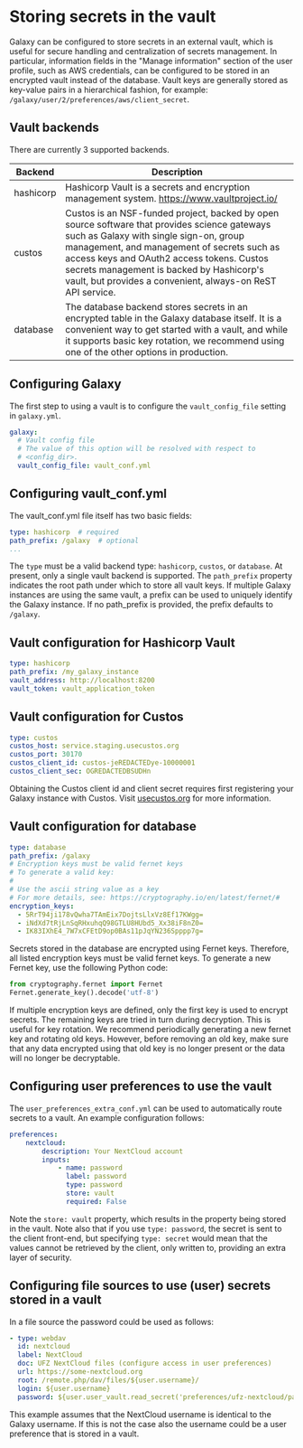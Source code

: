 # Storing secrets in the vault

Galaxy can be configured to store secrets in an external vault, which is useful for secure handling and centralization of secrets management.
In particular, information fields in the "Manage information" section of the user profile, such as AWS credentials, can be configured to be stored
in an encrypted vault instead of the database. Vault keys are generally stored as key-value pairs in a hierarchical fashion, for example:
`/galaxy/user/2/preferences/aws/client_secret`.

## Vault backends

There are currently 3 supported backends.

| Backend     | Description                                                                                                                                                                                                                                                                                                                                   |
|-------------|-----------------------------------------------------------------------------------------------------------------------------------------------------------------------------------------------------------------------------------------------------------------------------------------------------------------------------------------------|
| hashicorp   | Hashicorp Vault is a secrets and encryption management system. https://www.vaultproject.io/                                                                                                                                                                                                                                                   |
| custos      | Custos is an NSF-funded project, backed by open source software that provides science gateways such as Galaxy with single sign-on, group management, and management of secrets such as access keys and OAuth2 access tokens. Custos secrets management is backed by Hashicorp's vault, but provides a convenient, always-on ReST API service. |
| database    | The database backend stores secrets in an encrypted table in the Galaxy database itself. It is a convenient way to get started with a vault, and while it supports basic key rotation, we recommend using one of the other options in production.                                                                                           |

## Configuring Galaxy

The first step to using a vault is to configure the `vault_config_file` setting in `galaxy.yml`. 

```yaml
galaxy:
  # Vault config file
  # The value of this option will be resolved with respect to
  # <config_dir>.
  vault_config_file: vault_conf.yml
```

## Configuring vault_conf.yml

The vault_conf.yml file itself has two basic fields:
```yaml
type: hashicorp  # required
path_prefix: /galaxy  # optional
...
```

The `type` must be a valid backend type: `hashicorp`, `custos`, or `database`. At present, only a single vault backend
is supported. The `path_prefix` property indicates  the root path under which to store all vault keys. If multiple
Galaxy instances are using the same vault, a prefix can  be used to uniquely identify the Galaxy instance.
If no path_prefix is provided, the prefix defaults to `/galaxy`.

## Vault configuration for Hashicorp Vault

```yaml
type: hashicorp
path_prefix: /my_galaxy_instance
vault_address: http://localhost:8200
vault_token: vault_application_token
```

## Vault configuration for Custos

```yaml
type: custos
custos_host: service.staging.usecustos.org
custos_port: 30170
custos_client_id: custos-jeREDACTEDye-10000001
custos_client_sec: OGREDACTEDBSUDHn
```

Obtaining the Custos client id and client secret requires first registering your Galaxy instance with Custos.
Visit [usecustos.org](http://usecustos.org/) for more information.

## Vault configuration for database

```yaml
type: database
path_prefix: /galaxy
# Encryption keys must be valid fernet keys
# To generate a valid key:
#
# Use the ascii string value as a key
# For more details, see: https://cryptography.io/en/latest/fernet/#
encryption_keys:
  - 5RrT94ji178vQwha7TAmEix7DojtsLlxVz8Ef17KWgg=
  - iNdXd7tRjLnSqRHxuhqQ98GTLU8HUbd5_Xx38iF8nZ0=
  - IK83IXhE4_7W7xCFEtD9op0BAs11pJqYN236Spppp7g=
```

Secrets stored in the database are encrypted using Fernet keys. Therefore, all listed encryption keys must be valid fernet keys. To generate a new
Fernet key, use the following Python code:

```python
from cryptography.fernet import Fernet
Fernet.generate_key().decode('utf-8')
```

If multiple encryption keys are defined, only the first key is used to encrypt secrets. The remaining keys are tried in turn during decryption. This is useful for key rotation.
We recommend periodically generating a new fernet key and rotating old keys. However, before removing an old key, make sure that any data encrypted using that old key is no longer
present or the data will no longer be decryptable.

## Configuring user preferences to use the vault

The `user_preferences_extra_conf.yml` can be used to automatically route secrets to a vault. An example configuration follows:

```yaml
preferences:
    nextcloud:
        description: Your NextCloud account
        inputs:
            - name: password
              label: password
              type: password
              store: vault
              required: False
```

Note the `store: vault` property, which results in the property being stored in the vault. Note also that if you use `type: password`, the secret is sent to the client front-end,
but specifying `type: secret` would mean that the values cannot be retrieved by the client, only written to, providing an extra layer of security.

## Configuring file sources to use (user) secrets stored in a vault

In a file source the password could be used as follows:

```yaml
- type: webdav
  id: nextcloud
  label: NextCloud
  doc: UFZ NextCloud files (configure access in user preferences)
  url: https://some-nextcloud.org
  root: /remote.php/dav/files/${user.username}/
  login: ${user.username}
  password: ${user.user_vault.read_secret('preferences/ufz-nextcloud/password')}
```

This example assumes that the NextCloud username is identical to the Galaxy username. If this is not the case also the username could be a user preference that is stored in a vault.